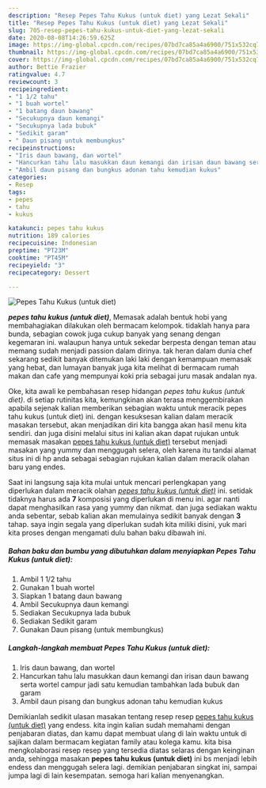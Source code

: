 ```yaml
---
description: "Resep Pepes Tahu Kukus (untuk diet) yang Lezat Sekali"
title: "Resep Pepes Tahu Kukus (untuk diet) yang Lezat Sekali"
slug: 705-resep-pepes-tahu-kukus-untuk-diet-yang-lezat-sekali
date: 2020-08-08T14:26:59.625Z
image: https://img-global.cpcdn.com/recipes/07bd7ca85a4a6900/751x532cq70/pepes-tahu-kukus-untuk-diet-foto-resep-utama.jpg
thumbnail: https://img-global.cpcdn.com/recipes/07bd7ca85a4a6900/751x532cq70/pepes-tahu-kukus-untuk-diet-foto-resep-utama.jpg
cover: https://img-global.cpcdn.com/recipes/07bd7ca85a4a6900/751x532cq70/pepes-tahu-kukus-untuk-diet-foto-resep-utama.jpg
author: Bettie Frazier
ratingvalue: 4.7
reviewcount: 3
recipeingredient:
- "1 1/2 tahu"
- "1 buah wortel"
- "1 batang daun bawang"
- "Secukupnya daun kemangi"
- "Secukupnya lada bubuk"
- "Sedikit garam"
- " Daun pisang untuk membungkus"
recipeinstructions:
- "Iris daun bawang, dan wortel"
- "Hancurkan tahu lalu masukkan daun kemangi dan irisan daun bawang serta wortel campur jadi satu kemudian tambahkan lada bubuk dan garam"
- "Ambil daun pisang dan bungkus adonan tahu kemudian kukus"
categories:
- Resep
tags:
- pepes
- tahu
- kukus

katakunci: pepes tahu kukus 
nutrition: 189 calories
recipecuisine: Indonesian
preptime: "PT23M"
cooktime: "PT45M"
recipeyield: "3"
recipecategory: Dessert

---
```



![Pepes Tahu Kukus (untuk diet)](https://img-global.cpcdn.com/recipes/07bd7ca85a4a6900/751x532cq70/pepes-tahu-kukus-untuk-diet-foto-resep-utama.jpg)

<b><i>pepes tahu kukus (untuk diet)</i></b>, Memasak adalah bentuk hobi yang membahagiakan dilakukan oleh bermacam kelompok. tidaklah hanya para bunda, sebagian cowok juga cukup banyak yang senang dengan kegemaran ini. walaupun hanya untuk sekedar berpesta dengan teman atau memang sudah menjadi passion dalam dirinya. tak heran dalam dunia chef sekarang sedikit banyak ditemukan laki laki dengan kemampuan memasak yang hebat, dan lumayan banyak juga kita melihat di bermacam rumah makan dan cafe yang mempunyai koki pria sebagai juru masak andalan nya.



Oke, kita awali ke pembahasan resep hidangan <i>pepes tahu kukus (untuk diet)</i>. di setiap rutinitas kita, kemungkinan akan terasa menggembirakan apabila sejenak kalian memberikan sebagian waktu untuk meracik pepes tahu kukus (untuk diet) ini. dengan kesuksesan kalian dalam meracik masakan tersebut, akan menjadikan diri kita bangga akan hasil menu kita sendiri. dan juga disini melalui situs ini kalian akan dapat rujukan untuk memasak masakan <u>pepes tahu kukus (untuk diet)</u> tersebut menjadi masakan yang yummy dan menggugah selera, oleh karena itu tandai alamat situs ini di hp anda sebagai sebagian rujukan kalian dalam meracik olahan baru yang endes.


Saat ini langsung saja kita mulai untuk mencari perlengkapan yang diperlukan dalam meracik olahan <u><i>pepes tahu kukus (untuk diet)</i></u> ini. setidak tidaknya harus ada <b>7</b> komposisi yang diperlukan di menu ini. agar nanti dapat menghasilkan rasa yang yummy dan nikmat. dan juga sediakan waktu anda sebentar, sebab kalian akan memulainya sedikit banyak dengan <b>3</b> tahap. saya ingin segala yang diperlukan sudah kita miliki disini, yuk mari kita proses dengan mengamati dulu bahan baku dibawah ini.

<!--inarticleads1-->

##### Bahan baku dan bumbu yang dibutuhkan dalam menyiapkan Pepes Tahu Kukus (untuk diet):

1. Ambil 1 1/2 tahu
1. Gunakan 1 buah wortel
1. Siapkan 1 batang daun bawang
1. Ambil Secukupnya daun kemangi
1. Sediakan Secukupnya lada bubuk
1. Sediakan Sedikit garam
1. Gunakan  Daun pisang (untuk membungkus)




<!--inarticleads2-->

##### Langkah-langkah membuat Pepes Tahu Kukus (untuk diet):

1. Iris daun bawang, dan wortel
1. Hancurkan tahu lalu masukkan daun kemangi dan irisan daun bawang serta wortel campur jadi satu kemudian tambahkan lada bubuk dan garam
1. Ambil daun pisang dan bungkus adonan tahu kemudian kukus




Demikianlah sedikit ulasan masakan tentang resep resep <u>pepes tahu kukus (untuk diet)</u> yang endess. kita ingin kalian sudah memahami dengan penjabaran diatas, dan kamu dapat membuat ulang di lain waktu untuk di sajikan dalam bermacam kegiatan family atau kolega kamu. kita bisa mengkolaborasi resep resep yang tersedia diatas selaras dengan keinginan anda, sehingga masakan <b>pepes tahu kukus (untuk diet)</b> ini bs menjadi lebih endess dan menggugah selera lagi. demikian penjabaran singkat ini, sampai jumpa lagi di lain kesempatan. semoga hari kalian menyenangkan.
